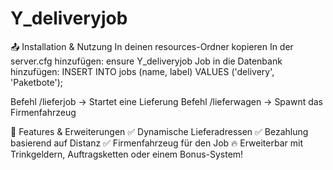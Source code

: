 # Y_deliveryjob

📤 Installation & Nutzung
In deinen resources-Ordner kopieren
In der server.cfg hinzufügen:
ensure Y_deliveryjob
Job in die Datenbank hinzufügen:
INSERT INTO jobs (name, label) VALUES ('delivery', 'Paketbote');

Befehl /lieferjob → Startet eine Lieferung
Befehl /lieferwagen → Spawnt das Firmenfahrzeug

🚀 Features & Erweiterungen
✅ Dynamische Lieferadressen
✅ Bezahlung basierend auf Distanz
✅ Firmenfahrzeug für den Job
🔥 Erweiterbar mit Trinkgeldern, Auftragsketten oder einem Bonus-System!
